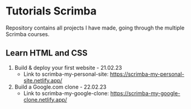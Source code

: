 # Tutorials Scrimba

Repository contains all projects I have made, going through the multiple Scrimba courses.

## Learn HTML and CSS

1.  Build & deploy your first website - 21.02.23
    - Link to scrimba-my-personal-site: https://scrimba-my-personal-site.netlify.app/
2.  Build a Google.com clone - 22.02.23
    - Link to scrimba-my-google-clone: https://scrimba-my-google-clone.netlify.app/
